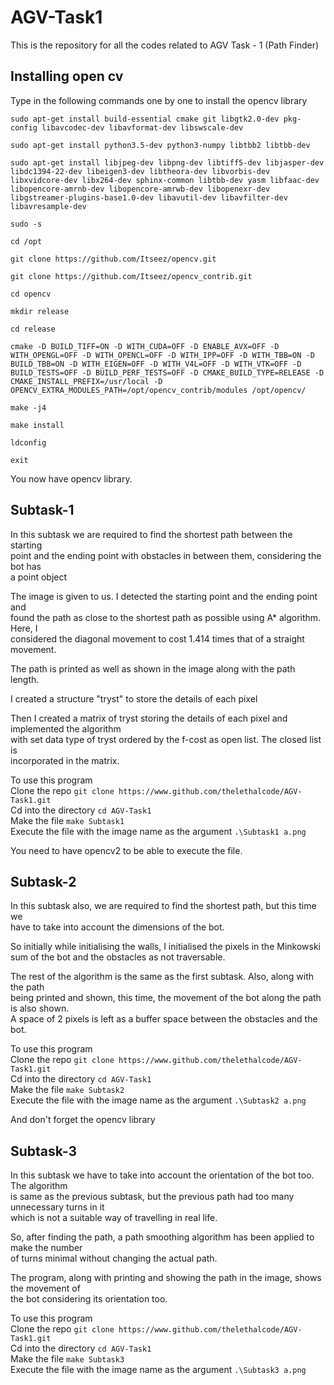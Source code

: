 # AGV-Task1

This is the repository for all the codes related to AGV Task - 1 (Path Finder)

## Installing open cv

Type in the following commands one by one to install the opencv library

`sudo apt-get install build-essential cmake git libgtk2.0-dev pkg-config libavcodec-dev libavformat-dev libswscale-dev`

`sudo apt-get install python3.5-dev python3-numpy libtbb2 libtbb-dev`

`sudo apt-get install libjpeg-dev libpng-dev libtiff5-dev libjasper-dev libdc1394-22-dev libeigen3-dev libtheora-dev libvorbis-dev libxvidcore-dev libx264-dev sphinx-common libtbb-dev yasm libfaac-dev libopencore-amrnb-dev libopencore-amrwb-dev libopenexr-dev libgstreamer-plugins-base1.0-dev libavutil-dev libavfilter-dev libavresample-dev`

`sudo -s`

`cd /opt`

`git clone https://github.com/Itseez/opencv.git`

`git clone https://github.com/Itseez/opencv_contrib.git`

`cd opencv`

`mkdir release`

`cd release`

`cmake -D BUILD_TIFF=ON -D WITH_CUDA=OFF -D ENABLE_AVX=OFF -D WITH_OPENGL=OFF -D WITH_OPENCL=OFF -D WITH_IPP=OFF -D WITH_TBB=ON -D BUILD_TBB=ON -D WITH_EIGEN=OFF -D WITH_V4L=OFF -D WITH_VTK=OFF -D BUILD_TESTS=OFF -D BUILD_PERF_TESTS=OFF -D CMAKE_BUILD_TYPE=RELEASE -D CMAKE_INSTALL_PREFIX=/usr/local -D OPENCV_EXTRA_MODULES_PATH=/opt/opencv_contrib/modules /opt/opencv/`

`make -j4`

`make install`

`ldconfig`

`exit`

You now have opencv library.

## Subtask-1

In this subtask we are required to find the shortest path between the starting\
point and the ending point with obstacles in between them, considering the bot has\
a point object

The image is given to us. I detected the starting point and the ending point and\
found the path as close to the shortest path as possible using A* algorithm. Here, I\
considered the diagonal movement to cost 1.414 times that of a straight movement.

The path is printed as well as shown in the image along with the path length.

I created a structure "tryst" to store the details of each pixel

Then I created a matrix of tryst storing the details of each pixel and implemented the algorithm\
with set data type of tryst ordered by the f-cost as open list. The closed list is\
incorporated in the matrix.

To use this program\
Clone the repo
`git clone https://www.github.com/thelethalcode/AGV-Task1.git`\
Cd into the directory
`cd AGV-Task1`\
Make the file
`make Subtask1`\
Execute the file with the image name as the argument
`.\Subtask1 a.png`

You need to have opencv2 to be able to execute the file.

## Subtask-2

In this subtask also, we are required to find the shortest path, but this time we\
have to take into account the dimensions of the bot.

So initially while initialising the walls, I initialised the pixels in the Minkowski\
sum of the bot and the obstacles as not traversable.

The rest of the algorithm is the same as the first subtask. Also, along with the path\
being printed and shown, this time, the movement of the bot along the path is also shown.\
A space of 2 pixels is left as a buffer space between the obstacles and the bot.

To use this program\
Clone the repo
`git clone https://www.github.com/thelethalcode/AGV-Task1.git`\
Cd into the directory
`cd AGV-Task1`\
Make the file
`make Subtask2`\
Execute the file with the image name as the argument
`.\Subtask2 a.png`

And don't forget the opencv library

## Subtask-3

In this subtask we have to take into account the orientation of the bot too. The algorithm\
is same as the previous subtask, but the previous path had too many unnecessary turns in it\
which is not a suitable way of travelling in real life.

So, after finding the path, a path smoothing algorithm has been applied to make the number\
of turns minimal without changing the actual path.

The program, along with printing and showing the path in the image, shows the movement of\
the bot considering its orientation too.

To use this program\
Clone the repo
`git clone https://www.github.com/thelethalcode/AGV-Task1.git`\
Cd into the directory
`cd AGV-Task1`\
Make the file
`make Subtask3`\
Execute the file with the image name as the argument
`.\Subtask3 a.png`

